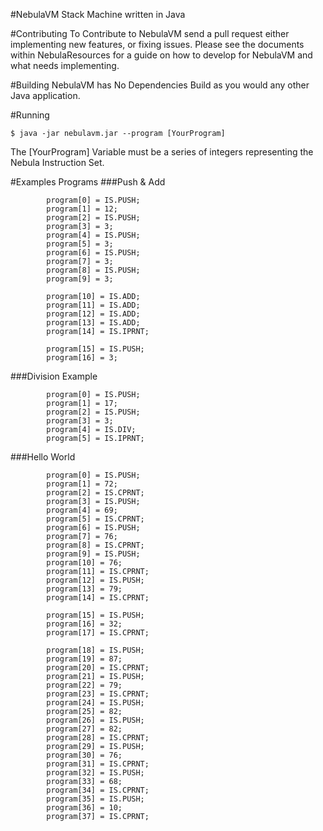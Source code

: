 #NebulaVM
Stack Machine written in Java

#Contributing
To Contribute to NebulaVM send a pull request either implementing new features, or fixing issues.
Please see the documents within NebulaResources for a guide on how to develop for NebulaVM and what needs implementing.

#Building
NebulaVM has No Dependencies 
Build as you would any other Java application.

#Running
```
$ java -jar nebulavm.jar --program [YourProgram]
```
The [YourProgram] Variable must be a series of integers representing the Nebula Instruction Set.

#Examples Programs
###Push & Add
```
        program[0] = IS.PUSH;
        program[1] = 12;
        program[2] = IS.PUSH;
        program[3] = 3;
        program[4] = IS.PUSH;
        program[5] = 3;
        program[6] = IS.PUSH;
        program[7] = 3;
        program[8] = IS.PUSH;
        program[9] = 3;

        program[10] = IS.ADD;
        program[11] = IS.ADD;
        program[12] = IS.ADD;
        program[13] = IS.ADD;
        program[14] = IS.IPRNT;

        program[15] = IS.PUSH;
        program[16] = 3;
```

###Division Example
```
        program[0] = IS.PUSH;
        program[1] = 17;
        program[2] = IS.PUSH;
        program[3] = 3;
        program[4] = IS.DIV;
        program[5] = IS.IPRNT;
```

###Hello World
```
        program[0] = IS.PUSH;
        program[1] = 72;
        program[2] = IS.CPRNT;
        program[3] = IS.PUSH;
        program[4] = 69;
        program[5] = IS.CPRNT;
        program[6] = IS.PUSH;
        program[7] = 76;
        program[8] = IS.CPRNT;
        program[9] = IS.PUSH;
        program[10] = 76;
        program[11] = IS.CPRNT;
        program[12] = IS.PUSH;
        program[13] = 79;
        program[14] = IS.CPRNT;

        program[15] = IS.PUSH;
        program[16] = 32;
        program[17] = IS.CPRNT;

        program[18] = IS.PUSH;
        program[19] = 87;
        program[20] = IS.CPRNT;
        program[21] = IS.PUSH;
        program[22] = 79;
        program[23] = IS.CPRNT;
        program[24] = IS.PUSH;
        program[25] = 82;
        program[26] = IS.PUSH;
        program[27] = 82;
        program[28] = IS.CPRNT;
        program[29] = IS.PUSH;
        program[30] = 76;
        program[31] = IS.CPRNT;
        program[32] = IS.PUSH;
        program[33] = 68;
        program[34] = IS.CPRNT;
        program[35] = IS.PUSH;
        program[36] = 10;
        program[37] = IS.CPRNT;
```


